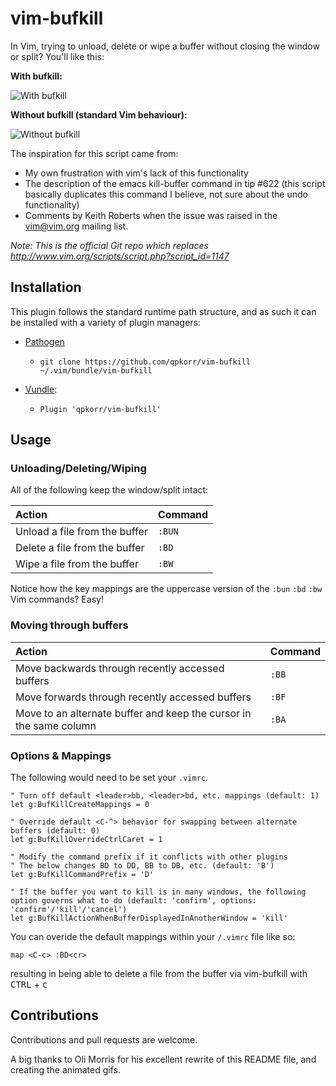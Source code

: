 # vim-bufkill

In Vim, trying to unload, delete or wipe a buffer without closing the window or split? You'll like this:

**With bufkill:**

![With bufkill](https://cloud.githubusercontent.com/assets/9512444/10005557/c1c41cc0-60af-11e5-85cc-39503efc7cad.gif)

**Without bufkill (standard Vim behaviour):**

![Without bufkill](https://cloud.githubusercontent.com/assets/9512444/10005696/9fb99f3c-60b0-11e5-9f97-793de9956959.gif)

The inspiration for this script came from:
 * My own frustration with vim's lack of this functionality
 * The description of the emacs kill-buffer command in tip #622 (this script basically duplicates this command I believe, not sure about the undo functionality)
 * Comments by Keith Roberts when the issue was raised in the vim@vim.org mailing list.

*Note: This is the official Git repo which replaces http://www.vim.org/scripts/script.php?script_id=1147*

## Installation

This plugin follows the standard runtime path structure, and as such it can be installed with a variety of plugin managers:

  * [Pathogen][1]
    * `git clone https://github.com/qpkorr/vim-bufkill ~/.vim/bundle/vim-bufkill`

  * [Vundle][2]:
    * `Plugin 'qpkorr/vim-bufkill'`

## Usage

### Unloading/Deleting/Wiping

All of the following keep the window/split intact:

|Action|Command|
|:-----|:------|
|Unload a file from the buffer|`:BUN`|
|Delete a file from the buffer|`:BD`|
|Wipe a file from the buffer|`:BW`|

Notice how the key mappings are the uppercase version of the `:bun` `:bd` `:bw` Vim commands? Easy!

### Moving through buffers

|Action|Command|
|:-----|:------|
|Move backwards through recently accessed buffers|`:BB`|
|Move forwards through recently accessed buffers|`:BF`|
|Move to an alternate buffer and keep the cursor in the same column|`:BA`|

### Options & Mappings

The following would need to be set your `.vimrc`.

```viml
" Turn off default <leader>bb, <leader>bd, etc. mappings (default: 1)
let g:BufKillCreateMappings = 0

" Override default <C-^> behavior for swapping between alternate buffers (default: 0)
let g:BufKillOverrideCtrlCaret = 1

" Modify the command prefix if it conflicts with other plugins
" The below changes BD to DD, BB to DB, etc. (default: 'B')
let g:BufKillCommandPrefix = 'D'

" If the buffer you want to kill is in many windows, the following option governs what to do (default: 'confirm', options: 'confirm'/'kill'/'cancel')
let g:BufKillActionWhenBufferDisplayedInAnotherWindow = 'kill'
```

You can overide the default mappings within your `/.vimrc` file like so:

```viml
map <C-c> :BD<cr>
```

resulting in being able to delete a file from the buffer via vim-bufkill with <kbd>CTRL</kbd> + <kbd>c</kbd>

## Contributions

Contributions and pull requests are welcome.

A big thanks to Oli Morris for his excellent rewrite of this README file, and creating the animated gifs.

[1]: https://github.com/tpope/vim-pathogen
[2]: https://github.com/gmarik/vundle
